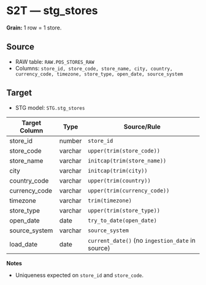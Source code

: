 # S2T — stg_stores

**Grain:** 1 row = 1 store.

## Source
- RAW table: `RAW.POS_STORES_RAW`
- Columns: `store_id, store_code, store_name, city, country, currency_code, timezone, store_type, open_date, source_system`

## Target
- STG model: `STG.stg_stores`

| Target Column | Type | Source/Rule |
|---|---|---|
| store_id      | number       | `store_id` |
| store_code    | varchar      | `upper(trim(store_code))` |
| store_name    | varchar      | `initcap(trim(store_name))` |
| city          | varchar      | `initcap(trim(city))` |
| country_code  | varchar      | `upper(trim(country))` |
| currency_code | varchar      | `upper(trim(currency_code))` |
| timezone      | varchar      | `trim(timezone)` |
| store_type    | varchar      | `upper(trim(store_type))` |
| open_date     | date         | `try_to_date(open_date)` |
| source_system | varchar      | `source_system` |
| load_date     | date         | `current_date()` (no `ingestion_date` in source) |

**Notes**
- Uniqueness expected on `store_id` and `store_code`.
